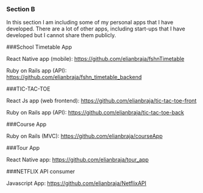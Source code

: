 ### Section B
In this section I am including some of my personal apps that I have developed.
There are a lot of other apps, including start-ups that I have developed but I cannot share 
them publicly.

###School Timetable App

React Native app (mobile):
https://github.com/elianbraja/fshnTimetable

Ruby on Rails app (API):
https://github.com/elianbraja/fshn_timetable_backend

###TIC-TAC-TOE 

React Js app (web frontend):
https://github.com/elianbraja/tic-tac-toe-front

Ruby on Rails app (API):
https://github.com/elianbraja/tic-tac-toe-back


###Course App

Ruby on Rails (MVC):
https://github.com/elianbraja/courseApp


###Tour App

React Native app:
https://github.com/elianbraja/tour_app


###NETFLIX API consumer

Javascript App:
https://github.com/elianbraja/NetflixAPI
